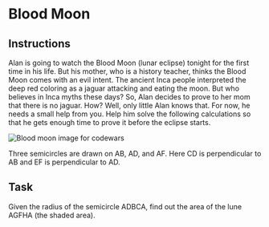 # Blood Moon

## Instructions

Alan is going to watch the Blood Moon (lunar eclipse) tonight for the first time in his life. But his mother, who is a history teacher, thinks the Blood Moon comes with an evil intent. The ancient Inca people interpreted the deep red coloring as a jaguar attacking and eating the moon. But who believes in Inca myths these days? So, Alan decides to prove to her mom that there is no jaguar. How? Well, only little Alan knows that. For now, he needs a small help from you. Help him solve the following calculations so that he gets enough time to prove it before the eclipse starts.

![Blood moon image for codewars](https://i.ibb.co/jRd3Z1K/Screenshot-3.png)

Three semicircles are drawn on AB, AD, and AF. Here CD is perpendicular to AB and EF is perpendicular to AD.

## Task

Given the radius of the semicircle ADBCA, find out the area of the lune AGFHA (the shaded area).